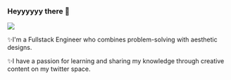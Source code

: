 ### Heyyyyyy there  👋

<!--
**TariroSiphatisiwe/TariroSiphatisiwe** is a ✨ _special_ ✨ repository because its `README.md` (this file) appears on your GitHub profile.

Here are some ideas to get you started:

- 🔭 I’m currently working on ...
- 🌱 I’m currently learning ...
- 👯 I’m looking to collaborate on ...
- 🤔 I’m looking for help with ...
- 💬 Ask me about ...
- 📫 How to reach me: ...
- 😄 Pronouns: ...
- ⚡ Fun fact: ...
-->
<a href="URL_REDIRECT" target="blank"><img align="center" src="https://i.postimg.cc/5t0jnzy7/Welcome-to-my-corner-of-the-Internet.png"/></a>

✨I'm a Fullstack Engineer who combines problem-solving  with aesthetic designs. 

✨I have a passion for learning and sharing my knowledge through creative content on my twitter space. 


